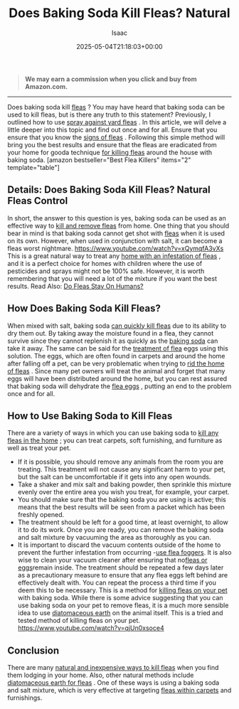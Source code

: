 ﻿---
author: Isaac
layout: post
title: Does Baking Soda Kill Fleas? Natural
date: '2025-05-04T21:18:03+00:00'
categories:
- Fleas
- Guide
tags: []
slug: /does-baking-soda-kill-fleas/
lastmod: 2025-05-07T12:21:26+03:00
---
> **We may earn a commission when you click and buy from Amazon.com.**
>

---
Does baking soda kill
[fleas](https://pestpolicy.com/what-do-fleas-look-like/)
? You may have heard that baking soda can be used to kill fleas, but is there any truth to this statement? Previously, I outlined how to use
[spray against yard fleas](https://pestpolicy.com/best-flea-spray-for-yard/)
.
In this article, we will delve a little deeper into this topic and find out once and for all. Ensure that you ensure that you know the
[signs of fleas](https://pestpolicy.com/how-to-tell-if-you-have-fleas/)
.
Following this simple method will bring you the best results and ensure that the fleas are eradicated from your home for gooda technique
[for killing fleas](https://pestpolicy.com/how-to-kill-flea-eggs/)
around the house with baking soda.
[amazon bestseller="Best Flea Killers" items="2" template="table"]
## Details: Does Baking Soda Kill Fleas? Natural Fleas Control
In short, the answer to this question is yes, baking soda can be used as an effective way to
[kill and remove fleas](https://pestpolicy.com/does-salt-kill-fleas/)
from home.
One thing that you should bear in mind is that baking soda cannot get shot with
[fleas](https://extension.psu.edu/cat-fleas)
when it is used on its own. However, when used in conjunction with salt, it can become a fleas worst nightmare.
https://www.youtube.com/watch?v=xQymqfA3vXs
This is a great natural way to treat any
[home with an infestation of fleas](https://pestpolicy.com/home-remedies-for-fleas/)
, and it is a perfect choice for homes with children where the use of pesticides and sprays might not be 100% safe.
However, it is worth remembering that you will need a lot of the mixture if you want the best results. Read Also:
[Do Fleas Stay On Humans?](https://pestpolicy.com/do-fleas-stay-on-humans/)
## How Does Baking Soda Kill Fleas?
When mixed with salt, baking soda
[can quickly kill fleas](https://pestpolicy.com/does-the-dryer-kill-fleas/)
due to its ability to dry them out. By taking away the moisture found in a flea, they cannot survive since they cannot replenish it as quickly as the
[baking soda](https://pestpolicy.com/dont-use-vinegar-and-baking-soda-to-clean-clogged-drains/)
can take it away.
The same can be said for the
[treatment of flea](https://pestpolicy.com/best-flea-treatment-for-cats/)
eggs using this solution. The eggs, which are often found in carpets and around the home after falling off a pet, can be very problematic when trying to
[rid the home of fleas](https://pestpolicy.com/how-to-get-rid-of-flea-eggs-on-cats/)
.
Since many pet owners will treat the animal and forget that many eggs will have been distributed around the home, but you can rest assured that baking soda will dehydrate the
[flea eggs](https://pestpolicy.com/how-to-kill-flea-eggs/)
, putting an end to the problem once and for all.
## How to Use Baking Soda to Kill Fleas
There are a variety of ways in which you can use baking soda to
[kill any fleas in the home](https://pestpolicy.com/does-vinegar-kill-bed-bugs/)
; you can treat carpets, soft furnishing, and furniture as well as treat your pet.
- If it is possible, you should remove any animals from the room you are treating. This treatment will not cause any significant harm to your pet, but the salt can be uncomfortable if it gets into any open wounds.
- Take a shaker and mix salt and baking powder, then sprinkle this mixture evenly over the entire area you wish you treat, for example, your carpet.
- You should make sure that the baking soda you are using is active; this means that the best results will be seen from a packet which has been freshly opened.
- The treatment should be left for a good time, at least overnight, to allow it to do its work. Once you are ready, you can remove the baking soda and salt mixture by vacuuming the area as thoroughly as you can.
- It is important to discard the vacuum contents outside of the home to prevent the further infestation from occurring -[use flea foggers](https://pestpolicy.com/best-fogger-for-fleas/). It is also wise to clean your vacuum cleaner after ensuring that no[fleas or eggs](https://pestpolicy.com/flea-eggs-vs-dandruff/)remain inside.
The treatment should be repeated a few days later as a precautionary measure to ensure that any flea eggs left behind are effectively dealt with. You can repeat the process a third time if you deem this to be necessary.
This is a method for
[killing fleas on your pet](https://pestpolicy.com/how-to-kill-fleas-on-dogs-naturally-safe-and-fast/)
with baking soda. While there is some advice suggesting that you can use baking soda on your pet to remove fleas, it is a much more sensible idea to use
[diatomaceous earth](https://pestpolicy.com/diatomaceous-earth-for-fleas-on-cats/)
on the animal itself. This is a tried and tested method of killing fleas on your pet.
https://www.youtube.com/watch?v=qjUn0xsoce4
## Conclusion
There are many
[natural and inexpensive ways to kill fleas](https://pestpolicy.com/does-apple-cider-vinegar-kill-fleas/)
when you find them lodging in your home. Also, other natural methods include
[diatomaceous earth for fleas](https://pestpolicy.com/diatomaceous-earth-for-fleas/)
.
One of these ways is using a baking soda and salt mixture, which is very effective at targeting
[fleas within carpets](https://pestpolicy.com/best-flea-carpet-powder/)
and furnishings.